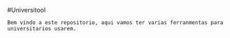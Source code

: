 #Universitool

    Bem vindo a este repositorio, aqui vamos ter varias ferranmentas para universitarios usarem.